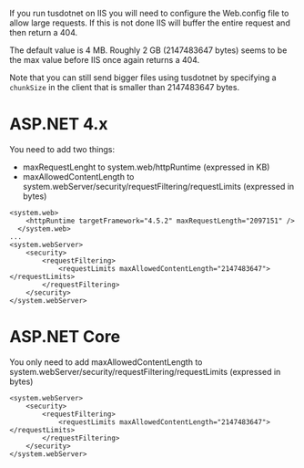 If you run tusdotnet on IIS you will need to configure the Web.config file to allow large requests. 
If this is not done IIS will buffer the entire request and then return a 404. 

The default value is 4 MB.
Roughly 2 GB (2147483647 bytes) seems to be the max value before IIS once again returns a 404. 

Note that you can still send bigger files using tusdotnet by specifying a `chunkSize` in the client that is smaller than 2147483647 bytes.

# ASP.NET 4.x

You need to add two things:
* maxRequestLenght to system.web/httpRuntime (expressed in KB)
* maxAllowedContentLength to system.webServer/security/requestFiltering/requestLimits (expressed in bytes)

```
<system.web>
    <httpRuntime targetFramework="4.5.2" maxRequestLength="2097151" />
  </system.web>
...
<system.webServer>
	<security>
		<requestFiltering>
			<requestLimits maxAllowedContentLength="2147483647"></requestLimits>
		</requestFiltering>
	</security>
</system.webServer>

```

# ASP.NET Core

You only need to add maxAllowedContentLength to system.webServer/security/requestFiltering/requestLimits (expressed in bytes)

```
<system.webServer>
	<security>
		<requestFiltering>
			<requestLimits maxAllowedContentLength="2147483647"></requestLimits>
		</requestFiltering>
	</security>
</system.webServer>
```

